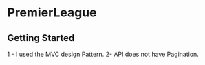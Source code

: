 # PremierLeague


## Getting Started


 1 - I used the MVC design Pattern.
 2- API does not have Pagination.
